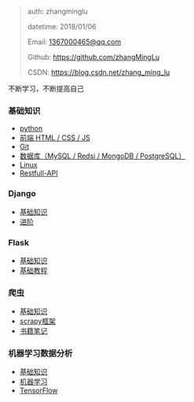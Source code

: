 

>   auth: zhangminglu
>
>   datetime: 2018/01/06 
>
>   Email: 1367000465@qq.com
>
>   Github: https://github.com/zhangMingLu
>
>   CSDN: https://blog.csdn.net/zhang_ming_lu



不断学习，不断提高自己



### 基础知识

-   [python](01-基础知识/01-python基础)
-   [前端  HTML / CSS / JS](01-基础知识/02-html-js-css)
-   [Git](01-基础知识/03-Git)
-   [数据库（MySQL / Redsi / MongoDB / PostgreSQL）](01-基础知识/04-数据库)
-   [Linux](Learning-notes/01-基础知识\05-Linux)
-   [Restfull-API](01-基础知识/06-API)

### Django

-   [基础知识](02-Django/01-Django基础)
-   [进阶](02-Django/02-Django进阶)


### Flask

-   [基础知识](03-Flask/基础知识)
-   [基础教程](03-Flask/Flask-基础教程)


### 爬虫

-   [基础知识](04-spider/基础知识)
-   [scrapy框架](04-spider/scrapy)
-   [书籍笔记](04-spider/网络数据采集-书籍)


### 机器学习数据分析

-   [基础知识](05-ml/np-pd-plt基础知识)
-   [机器学习](05-ml/机器学习)
-   [TensorFlow](05-ml/TensorFlow)

